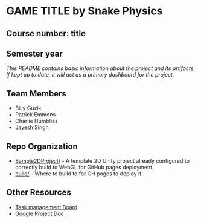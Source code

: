 # **GAME TITLE** by Snake Physics
## Course number: title
## Semester year

_This README contains basic information about the project and its artifacts. If kept up to date, it will act as a primary dashboard for the project._

## Team Members
- Billy Guzik
- Patrick Emmons
- Charlie Humblias
- Jayesh Singh

## Repo Organization
- [Sample2DProject/](Sample2DProject/) - A template 2D Unity project already configured to correctly build to WebGL for GitHub pages deployment.
- [build/](build/) - Where to build to for GH pages to deploy it.

## Other Resources
- [Task management Board](TBD)
- [Google Project Doc](TBD)
